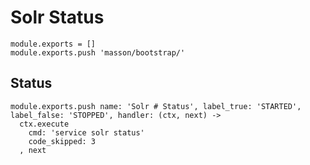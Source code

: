 
# Solr Status

    module.exports = []
    module.exports.push 'masson/bootstrap/'

## Status

    module.exports.push name: 'Solr # Status', label_true: 'STARTED', label_false: 'STOPPED', handler: (ctx, next) ->
      ctx.execute
        cmd: 'service solr status'
        code_skipped: 3
      , next
